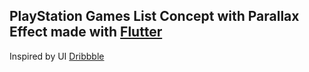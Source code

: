 ## PlayStation Games List Concept with Parallax Effect made with [Flutter](https://flutter.dev/)

Inspired by UI [Dribbble](https://dribbble.com/shots/10788807--4-the-Players-interaction-concept)


